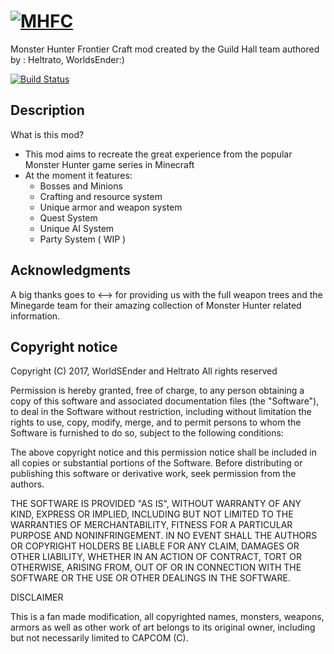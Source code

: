 # [![MHFC](http://i.imgur.com/60AOtpy.png)](http://www.minecraftforum.net/forums/mapping-and-modding/minecraft-mods/1291781-monster-hunter-frontier-craft-0-2-501a-barroth)

Monster Hunter Frontier Craft mod created by the Guild Hall team authored by : Heltrato, WorldsEnder:)

[![Build Status](https://travis-ci.org/Guild-Hall/MHFC.svg)](https://travis-ci.org/Guild-Hall/MHFC)

Description
-----------

What is this mod?
- This mod aims to recreate the great experience from the popular Monster Hunter game series in Minecraft
- At the moment it features:
	 - Bosses and Minions
	 - Crafting and resource system
	 - Unique armor and weapon system
	 - Quest System
	 - Unique AI System
	 - Party System ( WIP )

Acknowledgments
---------------

A big thanks goes to <--> for providing us with the full weapon trees and the Minegarde team for their amazing collection of Monster Hunter related information.

Copyright notice
----------------

Copyright (C) 2017, WorldSEnder and Heltrato
All rights reserved

Permission is hereby granted, free of charge, to any person obtaining a copy of this software and associated documentation files (the "Software"), to deal in the Software without restriction, including without limitation the rights to use, copy, modify, merge, and to permit persons to whom the Software is furnished to do so, subject to the following conditions:

The above copyright notice and this permission notice shall be included in all copies or substantial portions of the Software.
Before distributing or publishing this software or derivative work, seek permission from the authors.  

THE SOFTWARE IS PROVIDED "AS IS", WITHOUT WARRANTY OF ANY KIND, EXPRESS OR IMPLIED, INCLUDING BUT NOT LIMITED TO THE WARRANTIES OF MERCHANTABILITY, FITNESS FOR A PARTICULAR PURPOSE AND NONINFRINGEMENT. IN NO EVENT SHALL THE AUTHORS OR COPYRIGHT HOLDERS BE LIABLE FOR ANY CLAIM, DAMAGES OR OTHER LIABILITY, WHETHER IN AN ACTION OF CONTRACT, TORT OR OTHERWISE, ARISING FROM, OUT OF OR IN CONNECTION WITH THE SOFTWARE OR THE USE OR OTHER DEALINGS IN THE SOFTWARE.

DISCLAIMER

This is a fan made modification, all copyrighted names, monsters, weapons, armors as well as other work of art belongs to its original owner, including but not necessarily limited to CAPCOM (C).

